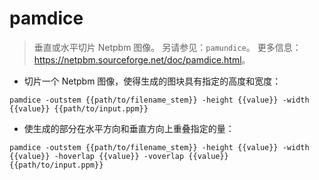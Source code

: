 # pamdice

> 垂直或水平切片 Netpbm 图像。
> 另请参见：`pamundice`。
> 更多信息：<https://netpbm.sourceforge.net/doc/pamdice.html>。

- 切片一个 Netpbm 图像，使得生成的图块具有指定的高度和宽度：

`pamdice -outstem {{path/to/filename_stem}} -height {{value}} -width {{value}} {{path/to/input.ppm}}`

- 使生成的部分在水平方向和垂直方向上重叠指定的量：

`pamdice -outstem {{path/to/filename_stem}} -height {{value}} -width {{value}} -hoverlap {{value}} -voverlap {{value}} {{path/to/input.ppm}}`